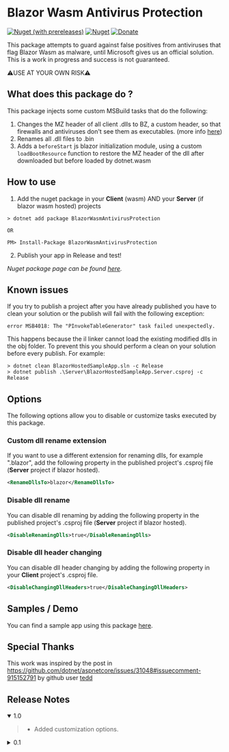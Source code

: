 ﻿# Blazor Wasm Antivirus Protection

[![Nuget (with prereleases)](https://img.shields.io/nuget/vpre/BlazorWasmAntivirusProtection.svg?logo=nuget)](https://www.nuget.org/packages/BlazorWasmAntivirusProtection) [![Nuget](https://img.shields.io/nuget/dt/BlazorWasmAntivirusProtection.svg?logo=nuget)](https://www.nuget.org/packages/BlazorWasmAntivirusProtection) [![Donate](https://img.shields.io/badge/Donate-PayPal-green.svg)](https://www.paypal.com/cgi-bin/webscr?cmd=_donations&business=7CRGWPYB5AKJQ&currency_code=EUR&source=url)

This package attempts to guard against false positives from antiviruses that flag Blazor Wasm as malware, until Microsoft gives us an official solution. 
This is a work in progress and success is not guaranteed. 

⚠️USE AT YOUR OWN RISK⚠️

## What does this package do ?
This package injects some custom MSBuild tasks that do the following:
1. Changes the MZ header of all client .dlls to BZ, a custom header, so that firewalls and antiviruses don't see them as executables. (more info [here](https://en.wikipedia.org/wiki/DOS_MZ_executable))
2. Renames all .dll files to .bin
3. Adds a `beforeStart` js blazor initialization module, using a custom `loadBootResource` function to restore the MZ header of the dll after downloaded but before loaded by dotnet.wasm

## How to use
1. Add the nuget package in your **Client** (wasm) AND your **Server** (if blazor wasm hosted) projects
```
> dotnet add package BlazorWasmAntivirusProtection

OR

PM> Install-Package BlazorWasmAntivirusProtection
```
2. Publish your app in Release and test!

*Nuget package page can be found [here](https://www.nuget.org/packages/BlazorDialog).*

## Known issues
If you try to publish a project after you have already published you have to clean your solution or the publish will fail with the following exception: 

`error MSB4018: The "PInvokeTableGenerator" task failed unexpectedly.`

This happens because the il linker cannot load the existing modified dlls in the obj folder.
To prevent this you should perform a clean on your solution before every publish. For example:
```
> dotnet clean BlazorHostedSampleApp.sln -c Release
> dotnet publish .\Server\BlazorHostedSampleApp.Server.csproj -c Release
```

## Options
The following options allow you to disable or customize tasks executed by this package.
### **Custom dll rename extension**
If you want to use a different extension for renaming dlls, for example ".blazor", add the following property in the published project's .csproj file (**Server** project if blazor hosted).
```xml
<RenameDllsTo>blazor</RenameDllsTo>
```

### **Disable dll rename**
You can disable dll renaming by adding the following property in the published project's .csproj file (**Server** project if blazor hosted).
```xml
<DisableRenamingDlls>true</DisableRenamingDlls>
```

### **Disable dll header changing**
You can disable dll header changing by adding the following property in your **Client** project's .csproj file.
```xml
<DisableChangingDllHeaders>true</DisableChangingDllHeaders>
```

## Samples / Demo
You can find a sample app using this package [here](https://blazor-antivirus-block.azurewebsites.net/).


## Special Thanks
This work was inspired by the post in https://github.com/dotnet/aspnetcore/issues/31048#issuecomment-915152791  by github user [tedd](https://github.com/tedd)

## Release Notes

<details open="open"><summary>1.0</summary>
    
>- Added customization options.
</details>

<details><summary>0.1</summary>
    
>- Initial release.
</details>
